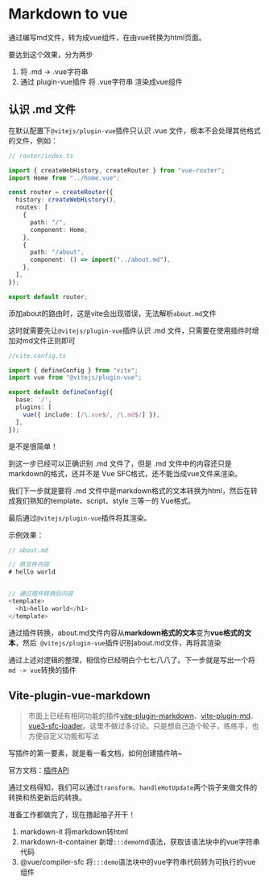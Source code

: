 # Markdown to vue

通过编写md文件，转为成vue组件，在由vue转换为html页面。

要达到这个效果，分为两步

1. 将 .md -> .vue字符串
2. 通过 plugin-vue插件 将 .vue字符串 渲染成vue组件


## 认识 .md 文件
在默认配置下```@vitejs/plugin-vue```插件只认识 .vue 文件，根本不会处理其他格式的文件，例如：

```ts
// router/index.ts

import { createWebHistory, createRouter } from "vue-router";
import Home from "../home.vue";

const router = createRouter({
  history: createWebHistory(),
  routes: [
    {
      path: "/",
      component: Home,
    },
    {
      path: "/about",
      component: () => import("../about.md"),
    },
  ],
});

export default router;
```

添加about的路由时，这是vite会出现错误，无法解析```about.md```文件

这时就需要先让```@vitejs/plugin-vue```插件认识 .md 文件，只需要在使用插件时增加对md文件正则即可

```ts
//vite.config.ts

import { defineConfig } from "vite";
import vue from "@vitejs/plugin-vue";

export default defineConfig({
  base: '/',
  plugins: [
    vue({ include: [/\.vue$/, /\.md$/] }),
  ],
});
```
是不是很简单！

到这一步已经可以正确识别 .md 文件了，但是 .md 文件中的内容还只是markdown的格式，还并不是 Vue SFC格式，还不能当成vue文件来渲染。

我们下一步就是要将 .md 文件中是markdown格式的文本转换为html，然后在转成我们熟知的template、script、style 三等一的 Vue格式。

最后通过```@vitejs/plugin-vue```插件将其渲染。

示例效果：

```ts
// about.md

// 原文件内容
# hello world


// 通过插件转换后内容
<template>
  <h1>hello world</h1>
</template>
```

通过插件转换，about.md文件内容从**markdown格式的文本**变为**vue格式的文本**，然后``` @vitejs/plugin-vue```插件识别about.md文件，再将其渲染

通过上述对逻辑的整理，相信你已经明白个七七八八了。下一步就是写出一个将```md -> vue```转换的插件


## Vite-plugin-vue-markdown

> 市面上已经有相同功能的插件[vite-plugin-markdown](https://www.npmjs.com/package/vite-plugin-markdown)、[vite-plugin-md](https://www.npmjs.com/package/vite-plugin-md)、[vue3-sfc-loader](https://github.com/FranckFreiburger/vue3-sfc-loader)。这里不做过多讨论。只是想自己造个轮子，练练手，也方便自定义功能和写法


写插件的第一要素，就是看一看文档，如何创建插件呐~ 

官方文档：[插件API](https://vitejs.cn/vite3-cn/guide/api-plugin.html)

通过文档得知，我们可以通过```transform```、```handleHotUpdate```两个钩子来做文件的转换和热更新后的转换。

准备工作都做完了，现在撸起袖子开干！

1. markdown-it 将markdown转html
2. markdown-it-container 新增```:::demo```md语法，获取该语法块中的vue字符串代码
3. @vue/compiler-sfc 将```:::demo```语法块中的vue字符串代码转为可执行的vue组件
